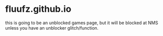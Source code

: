 # fluufz.github.io
this is going to be an unblocked games page, but it will be blocked at NMS unless you have an unblocker glitch/function.
